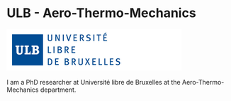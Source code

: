 # ULB - Aero-Thermo-Mechanics

![Screenshot](/DWGs/logoulb.gif)

I am a PhD researcher at Université libre de Bruxelles at the Aero-Thermo-Mechanics department.
